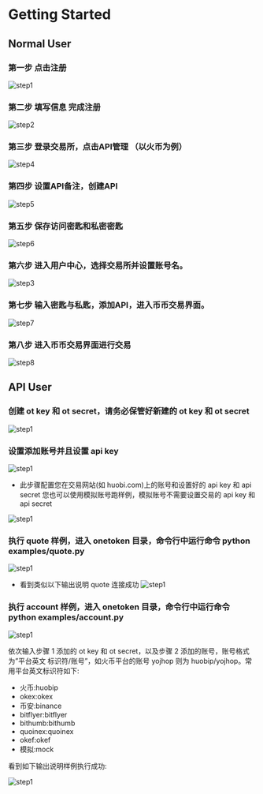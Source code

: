 # Getting Started

## Normal User

### 第一步 点击注册

![step1](https://1token.trade/oss/web/guide/guide1.jpg)

### 第二步 填写信息 完成注册

![step2](https://1token.trade/oss/web/guide/guide2.jpg)

### 第三步 登录交易所，点击API管理 （以火币为例）

![step4](https://1token.trade/oss/web/guide/guide4.jpg)

### 第四步 设置API备注，创建API

![step5](https://1token.trade/oss/web/guide/guide5.jpg)

### 第五步 保存访问密匙和私密密匙

![step6](https://1token.trade/oss/web/guide/guide6.jpg)

### 第六步 进入用户中心，选择交易所并设置账号名。

![step3](https://1token.trade/oss/web/guide/guide3.jpg)

### 第七步 输入密匙与私匙，添加API，进入币币交易界面。

![step7](https://1token.trade/oss/web/guide/guide7.jpg)

### 第八步 进入币币交易界面进行交易

![step8](https://1token.trade/oss/web/guide/eightStep.jpg)

## API User

### 创建 ot key 和 ot secret，请务必保管好新建的 ot key 和 ot secret

![step1](https://1token.trade/oss/web/guide2/pic1.jpg)

### 设置添加账号并且设置 api key

![step1](https://1token.trade/oss/web/guide2/pic2.jpg)

* 此步骤配置您在交易网站(如 huobi.com)上的账号和设置好的 api key 和 api secret 您也可以使用模拟账号跑样例，模拟账号不需要设置交易的 api key 和 api secret

![step1](https://1token.trade/oss/web/guide2/pic3.jpg)


### 执行 quote 样例，进入 onetoken 目录，命令行中运行命令 python examples/quote.py

![step1](https://1token.trade/oss/web/guide2/pic4.jpg)

* 看到类似以下输出说明 quote 连接成功
![step1](https://1token.trade/oss/web/guide2/pic5.jpg)


### 执行 account 样例，进入 onetoken 目录，命令行中运行命令 python examples/account.py

![step1](https://1token.trade/oss/web/guide2/pic6.jpg)

依次输入步骤 1 添加的 ot key 和 ot secret，以及步骤 2 添加的账号，账号格式为”平台英文 标识符/账号”，如火币平台的账号 yojhop 则为 huobip/yojhop。常用平台英文标识符如下:

* 火币:huobip 
* okex:okex
* 币安:binance
* bitflyer:bitflyer
* bithumb:bithumb
* quoinex:quoinex
* okef:okef
* 模拟:mock

看到如下输出说明样例执行成功:


![step1](https://1token.trade/oss/web/guide2/pic7.jpg)
